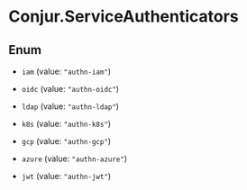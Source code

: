 # Conjur.ServiceAuthenticators

## Enum


* `iam` (value: `"authn-iam"`)

* `oidc` (value: `"authn-oidc"`)

* `ldap` (value: `"authn-ldap"`)

* `k8s` (value: `"authn-k8s"`)

* `gcp` (value: `"authn-gcp"`)

* `azure` (value: `"authn-azure"`)

* `jwt` (value: `"authn-jwt"`)


